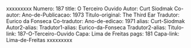xxxxxxxxx
Numero: 187
title: O Terceiro Ouvido
Autor: Curt Siodmak
Co-autor: 
Ano-de-Publicacao: 1973
Titulo-original: The Third Ear
Tradutor: Eurico da Fonseca
Co-tradutor: 
Ano-de-edicao: 1971
alias: Curt-Siodmak
Autor2-alias: 
Tradutor1-alias: Eurico-da-Fonseca
Tradutor2-alias: 
Titulo-link: 187-O-Terceiro-Ouvido
Capa: Lima de Freitas
pags: 181
Capa-link: Lima-de-Freitas
xxxxxxxxx
